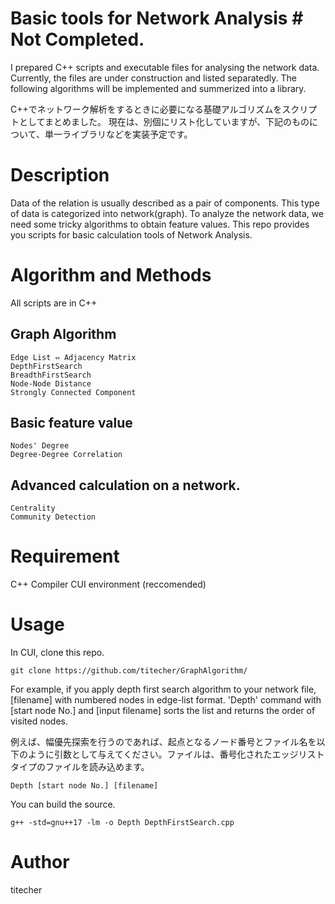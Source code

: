 Basic tools for Network Analysis # Not Completed.
===================

I prepared C++ scripts and executable files for analysing the network data. 
Currently, the files are under construction and listed separatedly.
The following algorithms will be implemented and summerized into a library. 

C++でネットワーク解析をするときに必要になる基礎アルゴリズムをスクリプトとしてまとめました。
現在は、別個にリスト化していますが、下記のものについて、単一ライブラリなどを実装予定です。

# Description
Data of the relation is usually described as a pair of components.
This type of data is categorized into network(graph). 
To analyze the network data, we need some tricky algorithms to obtain feature values.
This repo provides you scripts for basic calculation tools of Network Analysis.

# Algorithm and Methods
All scripts are in C++
## Graph Algorithm
    Edge List ⇔ Adjacency Matrix
    DepthFirstSearch
    BreadthFirstSearch
    Node-Node Distance 
    Strongly Connected Component
    
## Basic feature value
    Nodes' Degree
    Degree-Degree Correlation
    
## Advanced calculation on a network.
    Centrality
    Community Detection

# Requirement
  C++ Compiler
  CUI environment (reccomended)

# Usage
In CUI, clone this repo.
```
git clone https://github.com/titecher/GraphAlgorithm/
```

For example, if you apply depth first search algorithm to your network file, [filename] with numbered nodes in edge-list format.
'Depth' command with [start node No.] and [input filename] sorts the list and returns the order of visited nodes.

例えば、幅優先探索を行うのであれば、起点となるノード番号とファイル名を以下のように引数として与えてください。ファイルは、番号化されたエッジリストタイプのファイルを読み込めます。
```
Depth [start node No.] [filename]
```

You can build the source.  
```
g++ -std=gnu++17 -lm -o Depth DepthFirstSearch.cpp
```

# Author
titecher

